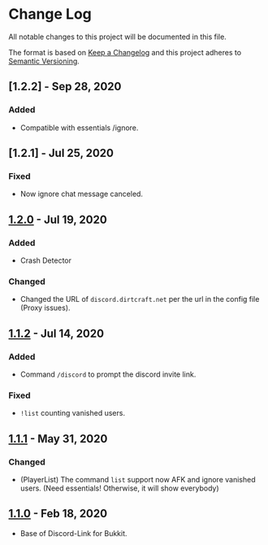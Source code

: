 # Change Log
All notable changes to this project will be documented in this file.
 
The format is based on [Keep a Changelog](http://keepachangelog.com/)
and this project adheres to [Semantic Versioning](http://semver.org/).

## [1.2.2] - Sep 28, 2020

### Added

- Compatible with essentials /ignore.

## [1.2.1] - Jul 25, 2020

### Fixed

- Now ignore chat message canceled.


## [1.2.0] - Jul 19, 2020

### Added

- Crash Detector

### Changed

- Changed the URL of `discord.dirtcraft.net` per the url in the config file (Proxy issues).

## [1.1.2] - Jul 14, 2020

### Added

- Command `/discord` to prompt the discord invite link.

### Fixed

- `!list` counting vanished users.

## [1.1.1] - May 31, 2020

### Changed

- (PlayerList) The command `list` support now AFK and ignore vanished users. (Need essentials! Otherwise, it will show everybody)

## [1.1.0] - Feb 18, 2020

- Base of Discord-Link for Bukkit.

[1.2.0]: https://github.com/Dirt-Craft/Discord-Link-Bukkit/compare/v1.2.0...v1.2.1
[1.2.0]: https://github.com/Dirt-Craft/Discord-Link-Bukkit/compare/v1.1.2...v1.2.0
[1.1.2]: https://github.com/Dirt-Craft/Discord-Link-Bukkit/compare/v1.1.1...v1.1.2
[1.1.1]: https://github.com/Dirt-Craft/Discord-Link-Bukkit/compare/v1.1.0...v1.1.1
[1.1.0]: https://github.com/Dirt-Craft/Discord-Link-Bukkit/releases/tag/v1.1.0

